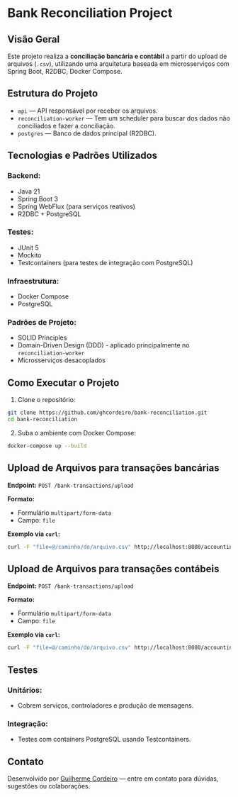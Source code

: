 # Bank Reconciliation Project

##  Visão Geral
Este projeto realiza a **conciliação bancária e contábil** a partir do upload de arquivos (`.csv`), utilizando uma arquitetura baseada em microsserviços com Spring Boot, R2DBC, Docker Compose.

## Estrutura do Projeto

- `api` — API responsável por receber os arquivos.
- `reconciliation-worker` — Tem um scheduler para buscar dos dados não conciliados e fazer a conciliação.
- `postgres` — Banco de dados principal (R2DBC).

## Tecnologias e Padrões Utilizados

### Backend:
- Java 21
- Spring Boot 3
- Spring WebFlux (para serviços reativos)
- R2DBC + PostgreSQL

### Testes:
- JUnit 5
- Mockito
- Testcontainers (para testes de integração com PostgreSQL)

### Infraestrutura:
- Docker Compose
- PostgreSQL

### Padrões de Projeto:
- SOLID Principles
- Domain-Driven Design (DDD) - aplicado principalmente no `reconciliation-worker`
- Microsserviços desacoplados

## Como Executar o Projeto

1. Clone o repositório:
```bash
git clone https://github.com/ghcordeiro/bank-reconciliation.git
cd bank-reconciliation
```

2. Suba o ambiente com Docker Compose:
```bash
docker-compose up --build
```

## Upload de Arquivos para transações bancárias

**Endpoint:** `POST /bank-transactions/upload`

**Formato:**
- Formulário `multipart/form-data`
- Campo: `file`

**Exemplo via `curl`:**
```bash
curl -F "file=@/caminho/do/arquivo.csv" http://localhost:8080/accounting-transactions/upload
```

## Upload de Arquivos para transações contábeis

**Endpoint:** `POST /bank-transactions/upload`

**Formato:**
- Formulário `multipart/form-data`
- Campo: `file`

**Exemplo via `curl`:**
```bash
curl -F "file=@/caminho/do/arquivo.csv" http://localhost:8080/accounting-transactions/upload
```

## Testes

### Unitários:
- Cobrem serviços, controladores e produção de mensagens.

### Integração:
- Testes com containers PostgreSQL usando Testcontainers.

## Contato
Desenvolvido por [Guilherme Cordeiro](https://github.com/ghcordeiro) — entre em contato para dúvidas, sugestões ou colaborações.

